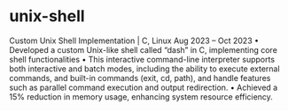 # unix-shell
Custom Unix Shell Implementation | C, Linux Aug 2023 – Oct 2023
• Developed a custom Unix-like shell called “dash” in C, implementing core shell functionalities
• This interactive command-line interpreter supports both interactive and batch modes, including the ability to execute
external commands, and built-in commands (exit, cd, path), and handle features such as parallel command execution and
output redirection.
• Achieved a 15% reduction in memory usage, enhancing system resource efficiency.

